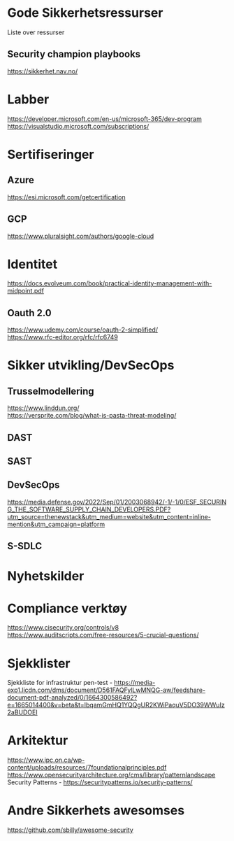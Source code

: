 # Gode Sikkerhetsressurser
Liste over ressurser 


## Security champion playbooks
https://sikkerhet.nav.no/  


# Labber 
https://developer.microsoft.com/en-us/microsoft-365/dev-program  
https://visualstudio.microsoft.com/subscriptions/  

# Sertifiseringer

## Azure
  https://esi.microsoft.com/getcertification

## GCP
  https://www.pluralsight.com/authors/google-cloud  

# Identitet 
  https://docs.evolveum.com/book/practical-identity-management-with-midpoint.pdf

## Oauth 2.0 
  https://www.udemy.com/course/oauth-2-simplified/  
  https://www.rfc-editor.org/rfc/rfc6749

# Sikker utvikling/DevSecOps

## Trusselmodellering
https://www.linddun.org/  
https://versprite.com/blog/what-is-pasta-threat-modeling/

## DAST

## SAST

## DevSecOps
https://media.defense.gov/2022/Sep/01/2003068942/-1/-1/0/ESF_SECURING_THE_SOFTWARE_SUPPLY_CHAIN_DEVELOPERS.PDF?utm_source=thenewstack&utm_medium=website&utm_content=inline-mention&utm_campaign=platform   

## S-SDLC

# Nyhetskilder

# Compliance verktøy 
  https://www.cisecurity.org/controls/v8  
  https://www.auditscripts.com/free-resources/5-crucial-questions/
  
# Sjekklister 
Sjekkliste for infrastruktur pen-test - https://media-exp1.licdn.com/dms/document/D561FAQFylLwMNQG-aw/feedshare-document-pdf-analyzed/0/1664300586492?e=1665014400&v=beta&t=IbqamGmHQ1YQQgUR2KWiPaquV5DO39WWuIz2aBUDOEI 

# Arkitektur 
  https://www.ipc.on.ca/wp-content/uploads/resources/7foundationalprinciples.pdf  
  https://www.opensecurityarchitecture.org/cms/library/patternlandscape
  Security Patterns - https://securitypatterns.io/security-patterns/ 

# Andre Sikkerhets awesomses
  https://github.com/sbilly/awesome-security

